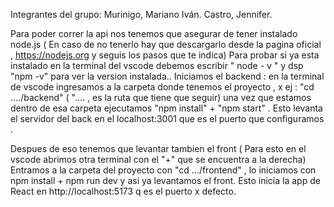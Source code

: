 Integrantes del grupo:
Murinigo, Mariano Iván. 
Castro, Jennifer. 


Para poder correr la api nos tenemos que asegurar de tener instalado node.js 
( En caso de no tenerlo hay que descargarlo desde la pagina oficial , https://nodejs.org  y seguis los pasos que te indica)
Para probar si ya esta instalado en la terminal del vscode debemos escribir " node - v " y dsp "npm -v" para ver la version instalada.. 
Iniciamos el backend : 
en la terminal de vscode ingresamos a la carpeta donde tenemos el proyecto , x ej : "cd ..../backend" ( ".... , es la ruta que tiene que seguir)
una vez que estamos dentro de esa carpeta ejecutamos "npm install" + "npm start" . 
Esto levanta el servidor del back en el localhost:3001 que es el puerto que configuramos . 

Despues de eso tenemos que levantar tambien el front ( Para esto en el vscode abrimos otra terminal con el "+" que se encuentra a la derecha) 
Entramos a la carpeta del proyecto con "cd .../frontend" , lo iniciamos con npm install + npm run dev y asi ya levantamos el front. 
Esto inicia la app de React en http://localhost:5173 q es el puerto x defecto. 